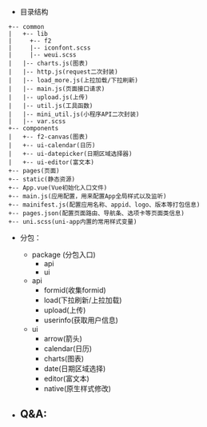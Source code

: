
- 目录结构

```
+-- common
|   +-- lib
|     +-- f2
|     |-- iconfont.scss
|     |-- weui.scss
|   |-- charts.js(图表)
|   |-- http.js(request二次封装)
|   |-- load_more.js(上拉加载/下拉刷新)
|   |-- main.js(页面接口请求)
|   |-- upload.js(上传)
|   |-- util.js(工具函数)
|   |-- mini_util.js(小程序API二次封装)
|   |-- var.scss
+-- components
|   +-- f2-canvas(图表)
|   +-- ui-calendar(日历)
|   +-- ui-datepicker(日期区域选择器)
|   +-- ui-editor(富文本)
+-- pages(页面)
+-- static(静态资源)
+-- App.vue(Vue初始化入口文件)
+-- main.js(应用配置，用来配置App全局样式以及监听)
+-- mainifest.js(配置应用名称、appid、logo、版本等打包信息)
+-- pages.json(配置页面路由、导航条、选项卡等页面类信息)
+-- uni.scss(uni-app内置的常用样式变量)
```

- 分包：
  - package (分包入口)
    - api
    - ui
  - api
    - formid(收集formid)
    - load(下拉刷新/上拉加载)
    - upload(上传)
    - userinfo(获取用户信息)
  - ui
    - arrow(箭头)
    - calendar(日历)
    - charts(图表)
    - date(日期区域选择)
    - editor(富文本)
    - native(原生样式修改)


- Q&A:
  - 
